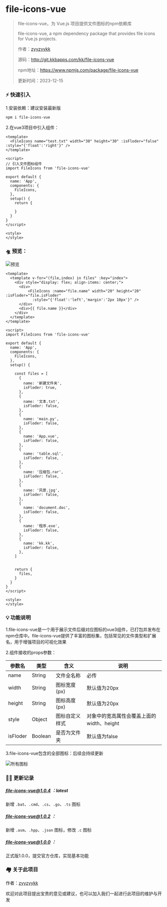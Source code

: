 # file-icons-vue

> file-icons-vue，为 Vue.js 项目提供文件图标的npm依赖库
>
> file-icons-vue, a npm dependency package that provides file icons for Vue.js projects.
>
> 作者：[zyyzyykk](https://github.com/zyyzyykk/)
>
> 源码：http://git.kkbapps.com/kk/file-icons-vue
>
> npm地址：https://www.npmjs.com/package/file-icons-vue
>
> 更新时间：2023-12-15

### **⚡** 快速引入

1.安装依赖：建议安装最新版

```sh
npm i file-icons-vue
```

2.在vue3项目中引入组件：

```vue
<template>
  <FileIcons name="test.txt" width="30" height="30" :isFloder="false" :style="{'float':'right'}" />
</template>

<script>
// 引入文件图标组件
import FileIcons from 'file-icons-vue'

export default {
  name: 'App',
  components: {
    FileIcons,
  },
  setup() {
    return {
      
    }
  }
}
</script>

<style>
</style>
```

### 🛸 预览：

![预览](https://img.kkbapps.com/file-icons-vue/file-icons-vue-preview1.png)

```vue
<template>
  <template v-for="(file,index) in files" :key="index">
    <div style="display: flex; align-items: center;">
      <div>
          <FileIcons :name="file.name" width="20" height="20" :isFloder="file.isFloder"
            :style="{'float':'left','margin':'2px 10px'}" />
      </div>
      <div>{{ file.name }}</div>
    </div>
  </template>
</template>

<script>
import FileIcons from 'file-icons-vue'

export default {
  name: 'App',
  components: {
    FileIcons,
  },
  setup() {

    const files = [
      {
        name: '新建文件夹',
        isFloder: true,
      },
      {
        name: '文本.txt',
        isFloder: false,
      },
      {
        name: 'main.py',
        isFloder: false,
      },
      {
        name: 'App.vue',
        isFloder: false,
      },
      {
        name: 'table.sql',
        isFloder: false,
      },
      {
        name: '压缩包.rar',
        isFloder: false,
      },
      {
        name: '风景.jpg',
        isFloder: false,
      },
      {
        name: 'document.doc',
        isFloder: false,
      },
      {
        name: '程序.exe',
        isFloder: false,
      },
      {
        name: 'kk.kk',
        isFloder: false,
      },
    ]


    return {
      files,
    }
  }
}
</script>

<style>
</style>
```

### 💡 功能说明

1.file-icons-vue是一个用于展示文件后缀对应图标的vue3组件，已打包并发布在npm仓库中。file-icons-vue提供了丰富的图标集，包括常见的文件类型和扩展名，用于增强项目的可视化效果

2.组件接收的props参数：

| 参数名   | 类型    | 含义           | 说明                                      |
| -------- | ------- | -------------- | ----------------------------------------- |
| name     | String  | 文件全名称     | 必传                                      |
| width    | String  | 图标宽度(px)   | 默认值为20px                              |
| height   | String  | 图标高度(px)   | 默认值为20px                              |
| style    | Object  | 图标自定义样式 | 对象中的宽高属性会覆盖上面的width、height |
| isFloder | Boolean | 是否为文件夹   | 默认值为false                             |

3.file-icons-vue包含的全部图标：后续会持续更新

![所有图标](https://img.kkbapps.com/file-icons-vue/file-icons-vue-all-icons-1.0.4.png)

### 👨‍💻 更新记录

##### file-icons-vue@1.0.4 ：latest

新增 `.bat`、`.cmd`、`.cs`、`.go`、`.ts` 图标

##### file-icons-vue@1.0.2 ：

新增 `.asm`、`.hpp`、`.json` 图标，修改 `.c` 图标

##### file-icons-vue@1.0.0 ：

正式版1.0.0，提交官方仓库，实现基本功能

### 🏘️ 关于此项目

作者：[zyyzyykk](https://github.com/zyyzyykk/)

欢迎对此项目提出宝贵的意见或建议，也可以加入我们一起进行此项目的维护与开发
